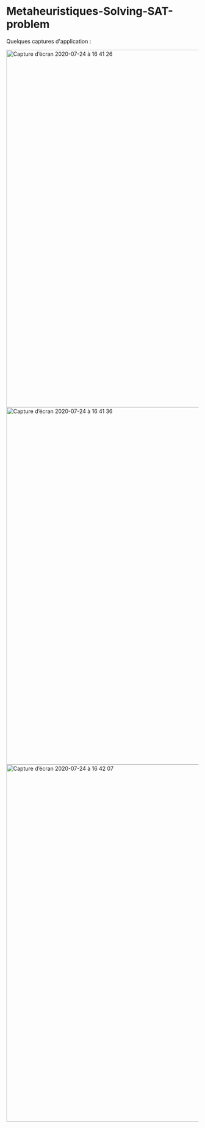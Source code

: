 # Metaheuristiques-Solving-SAT-problem

Quelques captures d'application :

<img width="933" alt="Capture d’écran 2020-07-24 à 16 41 26" src="https://user-images.githubusercontent.com/56236244/88411426-d002f300-cdcf-11ea-9f30-45e4eab8167a.png">
<img width="933" alt="Capture d’écran 2020-07-24 à 16 41 36" src="https://user-images.githubusercontent.com/56236244/88411496-f1fc7580-cdcf-11ea-8b64-b23db582c688.png">
<img width="933" alt="Capture d’écran 2020-07-24 à 16 42 07" src="https://user-images.githubusercontent.com/56236244/88411510-faed4700-cdcf-11ea-9e96-5252cd2caaaf.png">
